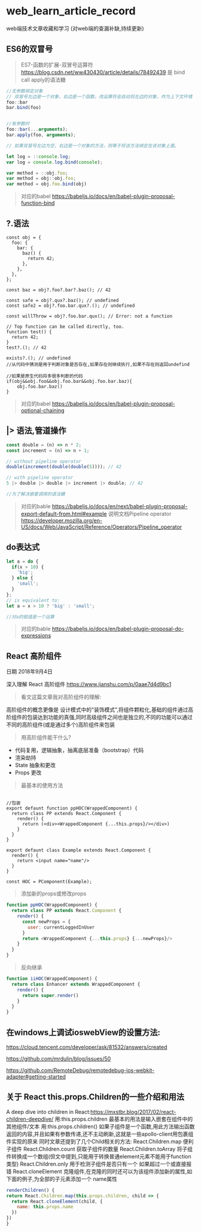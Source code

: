 # web_learn_article_record
web端技术文章收藏和学习 (对web端的查漏补缺,持续更新)

## ES6的双冒号

> ES7-函数的扩展-双冒号运算符
https://blog.csdn.net/ww430430/article/details/78492439
是 bind call apply的语法糖

```javascript
//无参数绑定对象
// 双冒号左边是一个对象，右边是一个函数。改运算符会自动将左边的对象，作为上下文环境（即 this 对象），绑定到右边的函数上面
foo::bar
bar.bind(foo)


//有参数时
foo::bar(...arguments);
bar.apply(foo, arguments);

// 如果双冒号左边为空，右边是一个对象的方法，则等于将该方法绑定在该对象上面。

let log = ::console.log;
var log = console.log.bind(console);

var method = ::obj.foo;
var method = obj::obj.foo;
var method = obj.foo.bind(obj)


```
>对应的babel
https://babeljs.io/docs/en/babel-plugin-proposal-function-bind

## ?.语法
```jvascript
const obj = {
  foo: {
    bar: {
      baz() {
        return 42;
      },
    },
  },
};

const baz = obj?.foo?.bar?.baz(); // 42

const safe = obj?.qux?.baz(); // undefined
const safe2 = obj?.foo.bar.qux?.(); // undefined

const willThrow = obj?.foo.bar.qux(); // Error: not a function

// Top function can be called directly, too.
function test() {
  return 42;
}
test?.(); // 42

exists?.(); // undefined
//从代码中猜测是用于判断对象是否存在,如果存在则继续执行,如果不存在则返回undefind

//如果是原生代码将多很多判断的代码
if(obj&&obj.foo&&obj.foo.bar&&obj.foo.bar.baz){
    obj.foo.bar.baz()
}
```
> 对应的babel
https://babeljs.io/docs/en/babel-plugin-proposal-optional-chaining

## |> 语法,管道操作
```javascript
const double = (n) => n * 2;
const increment = (n) => n + 1;

// without pipeline operator
double(increment(double(double(5)))); // 42

// with pipeline operator
5 |> double |> double |> increment |> double; // 42

//为了解决嵌套调用的语法糖
```
> 对应的bable
> https://babeljs.io/docs/en/next/babel-plugin-proposal-export-default-from.html#example
> 说明文档Pipeline operator
> https://developer.mozilla.org/en-US/docs/Web/JavaScript/Reference/Operators/Pipeline_operator

## do表达式
```javascript
let a = do {
  if(x > 10) {
    'big';
  } else {
    'small';
  }
};
// is equivalent to:
let a = x > 10 ? 'big' : 'small';

//对a的赋值是一个运算

```
> 对应的bable
> https://babeljs.io/docs/en/babel-plugin-proposal-do-expressions


## React 高阶组件

日期 2018年9月4日

深入理解 React 高阶组件 https://www.jianshu.com/p/0aae7d4d9bc1

> 看文这篇文章我对高阶组件的理解:

高阶组件的概念更像是 设计模式中的"装饰模式",将组件颗粒化,基础的组件通过高阶组件的包装达到功能的真强,同时高级组件之间也是独立的,不同的功能可以通过不同的高阶组件(或是通过多个)高阶组件来包装


> 用高阶组件能干什么?

* 代码复用，逻辑抽象，抽离底层准备（bootstrap）代码
* 渲染劫持
* State 抽象和更改
* Props 更改
  
> 最基本的使用方法
```jvascript

//包装
export defaunt function ppHOC(WrappedComponent) {
  return class PP extends React.Component {
    render() {
      return (<div><WrappedComponent {...this.props}/></div>)
    }
  }
}

export defaunt class Example extends React.Component {
  render() {
    return <input name="name"/>
  }
}

const HOC = PComponent(Example);

```

> 添加新的props或修改props
``` javascript
function ppHOC(WrappedComponent) {
  return class PP extends React.Component {
    render() {
      const newProps = {
        user: currentLoggedInUser
      }
      return <WrappedComponent {...this.props} {...newProps}/>
    }
  }
}

```

> 反向继承
```javascript
function iiHOC(WrappedComponent) {
  return class Enhancer extends WrappedComponent {
    render() {
      return super.render()
    }
  }
}
```

## 在windows上调试ioswebView的设置方法:
https://cloud.tencent.com/developer/ask/81532/answers/created

https://github.com/mrdulin/blog/issues/50

https://github.com/RemoteDebug/remotedebug-ios-webkit-adapter#getting-started

## 关于 React this.props.Children的一些介绍和用法
A deep dive into children in React:https://mxstbr.blog/2017/02/react-children-deepdive/
用:this.props.children 最基本的用法是输入嵌套在组件中的其他组件/文本
用:this.props.children() 如果子组件是一个函数,用此方法输出函数返回的内容,并且如果有参数传递,还不主动刷新,这就是一些apollo-client用<Query>包裹组件实现的原来
同时文章还提到了几个Child相关的方法:
  React.Children.map 便利子组件
  React.Children.count 获取子组件的数量
  React.Children.toArray 将子组件转换成一个数组(但文中提到,只能用于转换普通element元素不能用于function类型)
  React.Children.only 用于检测子组件是否只有一个 如果超过一个或直接报错
  React.cloneElement 克隆组件,在克隆的同时还可以为该组件添加新的属性,如下面的例子,为全部的子元素添加一个 name属性
  ```javascript
  renderChildren() {
  return React.Children.map(this.props.children, child => {
    return React.cloneElement(child, {
      name: this.props.name
    })
  })
}
  ```
  
  
